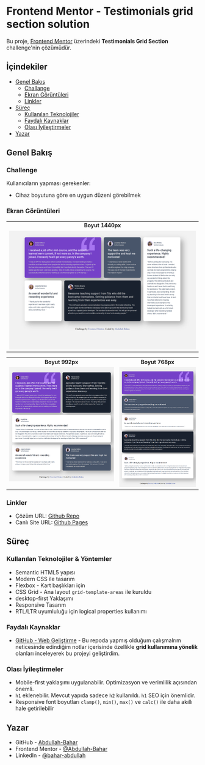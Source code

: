 # Frontend Mentor - Testimonials grid section solution

Bu proje, [Frontend Mentor](https://www.frontendmentor.io/challenges/testimonials-grid-section-Nnw6J7Un7) üzerindeki **Testimonials Grid Section** challenge'nin çözümüdür. 

## İçindekiler

- [Genel Bakış](#overview)
  - [Challange](#challenge)
  - [Ekran Görüntüleri](#ekran-görüntüleri)
  - [Linkler](#linkler)
- [Süreç](#süreç)
  - [Kullanılan Teknolojiler](#kullanılan-teknolojiler)
  - [Faydalı Kaynaklar](#faydalı-kaynaklar)
  - [Olası İyileştirmeler](#olası-i̇yileştirmeler)
- [Yazar](#yazar)

## Genel Bakış

### Challenge

Kullanıcıların yapması gerekenler:

- Cihaz boyutuna göre en uygun düzeni görebilmek

### Ekran Görüntüleri

<table>
	<tr>
  		<td align="center"><strong>Boyut 1440px</strong></td>
	</tr>
  	<tr>
  	  	<td align="center" style="border: none;">
  	    	<img src="./screenshots/preview-1440px.png">
  	  	</td>
  	</tr>
</table>


<table>
  	<tr>
  		<td align="center"><strong>Boyut 992px</strong></td>
  		<td align="center"><strong>Boyut 768px</strong></td>
	</tr>
  	<tr>
  	  	<td align="center" valign="top">
  	   		<img src="./screenshots/preview-992px.png">
  	  	</td>
  	  	<td align="center" valign="top">
  	    	<img src="./screenshots/preview-768px.png">
  	  	</td>
  	</tr>
</table>


### Linkler

- Çözüm URL: [Github Repo](https://github.com/Abdullah-Bahar/Testimonials-Grid-Section)
- Canlı Site URL: [Github Pages](https://abdullah-bahar.github.io/Testimonials-Grid-Section/)

## Süreç

### Kullanılan Teknolojiler & Yöntemler

- Semantic HTML5 yapısı
- Modern CSS ile tasarım 
- Flexbox - Kart başlıkları için
- CSS Grid - Ana layout `grid-template-areas` ile kuruldu
- desktop-first Yaklaşımı
- Responsive Tasarım 
- RTL/LTR uyumluluğu için logical properties kullanımı

### Faydalı Kaynaklar

- [GitHub - Web Geliştirme](https://github.com/Abdullah-Bahar/Web-Gelistirme) - Bu repoda yapmış olduğum çalışmalrım neticesinde edindiğim notlar içerisinde özellikle **grid kullanımına yönelik** olanları inceleyerek bu projeyi geliştirdim.

### Olası İyileştirmeler

- Mobile-first yaklaşımı uygulanabilir. Optimizasyon ve verimlilik açısından önemli.
- `h1` eklenebilir. Mevcut yapıda sadece `h2` kullanıldı. `h1` SEO için önemlidir.
- Responsive font boyutları `clamp()`, `min()`, `max()` ve `calc()` ile daha akıllı hale getirilebilir

## Yazar

- GitHub - [Abdullah-Bahar](https://github.com/Abdullah-Bahar)
- Frontend Mentor - [@Abdullah-Bahar](https://www.frontendmentor.io/profile/Abdullah-Bahar)
- LinkedIn - [@bahar-abdullah](https://www.linkedin.com/in/bahar-abdullah/)
